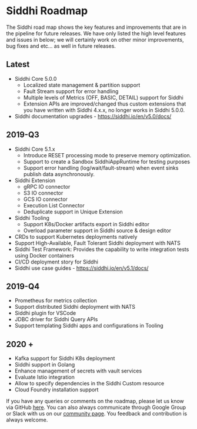 # Siddhi Roadmap

The Siddhi road map shows the key features and improvements that are in the pipeline for future releases. We have only listed the high level features and issues in below; we will certainly work on other minor improvements, bug fixes and etc… as well in future releases.

## Latest

- Siddhi Core 5.0.0
    - Localized state management & partition support
    - Fault Stream support for error handling
    - Multiple levels of Metrics (OFF, BASIC, DETAIL) support for Siddhi
    - Extension APIs are improved/changed thus custom extensions that you have written with Siddhi 4.x.x, no longer works in Siddhi 5.0.0. 
- Siddhi documentation upgrades - https://siddhi.io/en/v5.0/docs/

## 2019-Q3

- Siddhi Core 5.1.x
    - Introduce RESET processing mode to preserve memory optimization.
    - Support to create a Sandbox SiddhiAppRuntime for testing purposes
    - Support error handling (log/wait/fault-stream) when event sinks publish data asynchronously.
- Siddhi Extension
    - gRPC IO connector
    - S3 IO connector
    - GCS IO connector 
    - Execution List Connector 
    - Deduplicate support in Unique Extension
- Siddhi Tooling
    - Support K8s/Docker artifacts export in Siddhi editor
    - Overload parameter support in Siddhi source & design editor
- CRDs to support Kubernetes deployments natively
- Support High-Available, Fault Tolerant  Siddhi deployment with NATS
- Siddhi Test Framework: Provides the capability to write integration tests using Docker containers
- CI/CD deployment story for Siddhi 
- Siddhi use case guides - https://siddhi.io/en/v5.1/docs/

## 2019-Q4

- Prometheus for metrics collection
- Support distributed Siddhi deployment with NATS
- Siddhi plugin for VSCode 
- JDBC driver for Siddhi Query APIs
- Support templating Siddhi apps and configurations in Tooling

## 2020 +

- Kafka support for Siddhi K8s deployment
- Siddhi support in Golang
- Enhance management of secrets with vault services
- Evaluate Istio integration 
- Allow to specify dependencies in the Siddhi Custom resource 
- Cloud Foundry installation support

If you have any queries or comments on the roadmap, please let us know via GitHub [here](https://github.com/siddhi-io/siddhi/issues). You can also always communicate through Google Group or Slack with us on our [community page](https://siddhi.io/community/). You feedback and contribution is always welcome.

